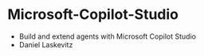 # Microsoft-Copilot-Studio

- Build and extend agents with Microsoft Copilot Studio
- Daniel Laskevitz
